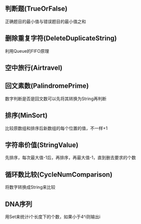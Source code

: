 ## 判断题(TrueOrFalse)

正确题目的最小值与错误题目的最小值之和

## 删除重复字符(DeleteDuplicateString)

利用Queue的FIFO原理

## 空中旅行(Airtravel)


## 回文素数(PalindromePrime)

数字判断是否是回文数可以先将其转换为String再判断

## 排序(MinSort)

比较原数组和排序后新数组的每个位置的值，不一样+1

## 字符串价值(StringValue)

先排序，每次最大值-1后，再排序，再最大值-1，直到删去要求的个数

## 循环数比较(CycleNumComparison)

将数字转换成String来比较

## DNA序列

用Set来统计i个长度下的个数，如果小于4^i则输出i
